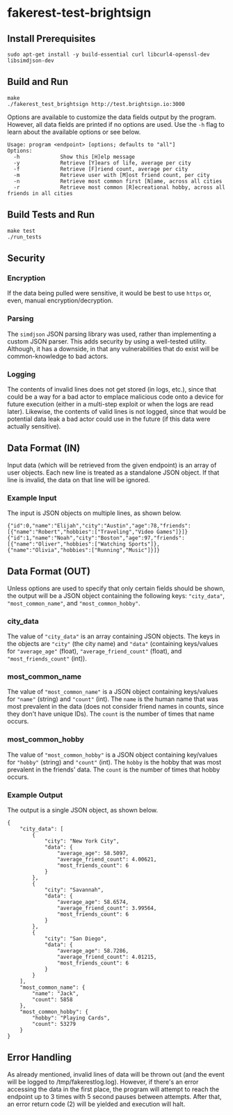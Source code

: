 # fakerest-test-brightsign

## Install Prerequisites
```
sudo apt-get install -y build-essential curl libcurl4-openssl-dev libsimdjson-dev
```

## Build and Run
```
make
./fakerest_test_brightsign http://test.brightsign.io:3000
```

Options are available to customize the data fields output by the program. However, all data fields are printed if no options are used.
Use the `-h` flag to learn about the available options or see below.
```
Usage: program <endpoint> [options; defaults to "all"]
Options:
  -h             Show this [H]elp message
  -y             Retrieve [Y]ears of life, average per city
  -f             Retrieve [F]riend count, average per city
  -m             Retrieve user with [M]ost friend count, per city
  -n             Retrieve most common first [N]ame, across all cities
  -r             Retrieve most common [R]ecreational hobby, across all friends in all cities
```

## Build Tests and Run
```
make test
./run_tests
```

## Security
### Encryption
If the data being pulled were sensitive, it would be best to use `https` or, even, manual encryption/decryption.

### Parsing
The `simdjson` JSON parsing library was used, rather than implementing a custom JSON parser. This adds security by using a well-tested utility. Although, it has a downside, in that any vulnerabilities that do exist will be common-knowledge to bad actors.

### Logging
The contents of invalid lines does not get stored (in logs, etc.), since that could be a way for a bad actor to emplace malicious code onto a device for future execution (either in a multi-step exploit or when the logs are read later). Likewise, the contents of valid lines is not logged, since that would be potential data leak a bad actor could use in the future (if this data were actually sensitive).

## Data Format (IN)
Input data (which will be retrieved from the given endpoint) is an array of user objects. Each new line is treated as a standalone JSON object. If that line is invalid, the data on that line will be ignored.
### Example Input
The input is JSON objects on multiple lines, as shown below.
```
{"id":0,"name":"Elijah","city":"Austin","age":78,"friends":[{"name":"Robert","hobbies":["Traveling","Video Games"]}]}
{"id":1,"name":"Noah","city":"Boston","age":97,"friends":[{"name":"Oliver","hobbies":["Watching Sports"]},{"name":"Olivia","hobbies":["Running","Music"]}]}
```

## Data Format (OUT)
Unless options are used to specify that only certain fields should be shown, the output will be a JSON object containing the following keys: `"city_data"`, `"most_common_name"`, and `"most_common_hobby"`.
### city_data
The value of `"city_data"` is an array containing JSON objects. The keys in the objects are `"city"` (the city name) and `"data"` (containing keys/values for `"average_age"` (float), `"average_friend_count"` (float), and `"most_friends_count"` (int)).

### most_common_name
The value of `"most_common_name"` is a JSON object containing keys/values for `"name"` (string) and `"count"` (int). The `name` is the human name that was most prevalent in the data (does not consider friend names in counts, since they don't have unique IDs). The `count` is the number of times that name occurs.

### most_common_hobby
The value of `"most_common_hobby"` is a JSON object containing key/values for `"hobby"` (string) and `"count"` (int). The `hobby` is the hobby that was most prevalent in the friends' data. The `count` is the number of times that hobby occurs.

### Example Output
The output is a single JSON object, as shown below.
```
{
	"city_data": [
		{
			"city": "New York City",
			"data": {
				"average_age": 58.5097,
				"average_friend_count": 4.00621,
				"most_friends_count": 6
			}
		},
		{
			"city": "Savannah",
			"data": {
				"average_age": 58.6574,
				"average_friend_count": 3.99564,
				"most_friends_count": 6
			}
		},
		{
			"city": "San Diego",
			"data": {
				"average_age": 58.7286,
				"average_friend_count": 4.01215,
				"most_friends_count": 6
			}
		}
	],
	"most_common_name": {
		"name": "Jack",
		"count": 5858
	},
	"most_common_hobby": {
		"hobby": "Playing Cards",
		"count": 53279
	}
}
```

## Error Handling
As already mentioned, invalid lines of data will be thrown out (and the event will be logged to /tmp/fakerestlog<yyyymmdd>.log). However, if there's an error accessing the data in the first place, the program will attempt to reach the endpoint up to 3 times with 5 second pauses between attempts. After that, an error return code (2) will be yielded and execution will halt.